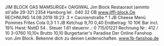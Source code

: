 JIM BLOCK OAS MAMSURGE« OAIGIWAL Jim Block Restaoraot )ammto sti'aße 29-321 2354 Hamborg lel . 040 32 OB www.jlffl-block.Oe RECHNUNG 14.08.2019 18:23 .3 * Cacnienstraße * 1 JB Cheese Menü Pommes Frites Cola 0,3 1 1 JB Ketchup 9,70 0,40 Endbetrag: 10 10€ Bar incl. 19% Hwst: NsttD 54 . Steuer 1.61 steuernr .: 0 715/01221 Rechnung Nr.: 412 / 10 3-0760 10,10« Brutto 10,10 Burgertarier's Paradise Der Online Fanshop von Jim Block. Bekenne dich zu deinen Leidenschaften. www.1b-fanshop.de